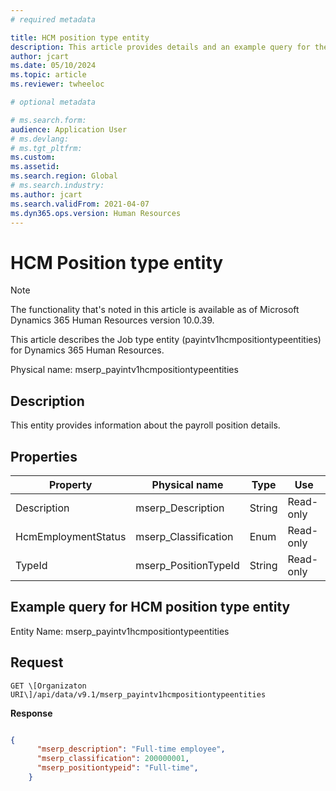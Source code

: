 ```yaml
---
# required metadata

title: HCM position type entity
description: This article provides details and an example query for the Job type entity in Microsoft Dynamics 365 Human Resources.
author: jcart
ms.date: 05/10/2024
ms.topic: article
ms.reviewer: twheeloc

# optional metadata

# ms.search.form: 
audience: Application User
# ms.devlang: 
# ms.tgt_pltfrm: 
ms.custom: 
ms.assetid: 
ms.search.region: Global
# ms.search.industry: 
ms.author: jcart
ms.search.validFrom: 2021-04-07
ms.dyn365.ops.version: Human Resources
---
```


# HCM Position type entity

> [!NOTE]
> The functionality that's noted in this article is available as of Microsoft Dynamics 365 Human Resources version 10.0.39.

This article describes the Job type entity (payintv1hcmpositiontypeentities) for Dynamics 365 Human Resources.

Physical name: mserp_payintv1hcmpositiontypeentities

## Description

This entity provides information about the payroll position details.

## Properties

| Property | Physical name | Type | Use |
|---|---|---|---|
| Description |mserp_Description|String | Read-only |
| HcmEmploymentStatus| mserp_Classification| Enum | Read-only |
| TypeId|mserp_PositionTypeId|String | Read-only |

## Example query for HCM position type entity

Entity Name: mserp_payintv1hcmpositiontypeentities

## Request

```http
GET \[Organizaton URI\]/api/data/v9.1/mserp_payintv1hcmpositiontypeentities
```

**Response**

```JSON

{  
      "mserp_description": "Full-time employee",  
      "mserp_classification": 200000001,  
      "mserp_positiontypeid": "Full-time",  
    }
```  

